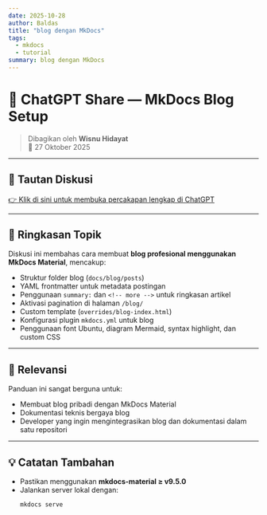 ```yaml
---
date: 2025-10-28
author: Baldas
title: "blog dengan MkDocs"
tags:
  - mkdocs
  - tutorial
summary: blog dengan MkDocs
---
```


# 💬 ChatGPT Share — MkDocs Blog Setup

> Dibagikan oleh **Wisnu Hidayat**  
> 📅 27 Oktober 2025

---

## 🔗 Tautan Diskusi

[👉 Klik di sini untuk membuka percakapan lengkap di ChatGPT](https://chatgpt.com/share/68fe6a6c-561c-8013-ab43-9484902822ea)

---

## 📘 Ringkasan Topik

Diskusi ini membahas cara membuat **blog profesional menggunakan MkDocs Material**, mencakup:

- Struktur folder blog (`docs/blog/posts`)
- YAML frontmatter untuk metadata postingan
- Penggunaan `summary:` dan `<!-- more -->` untuk ringkasan artikel
- Aktivasi pagination di halaman `/blog/`
- Custom template (`overrides/blog-index.html`)
- Konfigurasi plugin `mkdocs.yml` untuk blog
- Penggunaan font Ubuntu, diagram Mermaid, syntax highlight, dan custom CSS

---

## 🧩 Relevansi

Panduan ini sangat berguna untuk:

- Membuat blog pribadi dengan MkDocs Material
- Dokumentasi teknis bergaya blog
- Developer yang ingin mengintegrasikan blog dan dokumentasi dalam satu repositori

---

## 💡 Catatan Tambahan

- Pastikan menggunakan **mkdocs-material ≥ v9.5.0**
- Jalankan server lokal dengan:
  ```bash
  mkdocs serve
  ```
